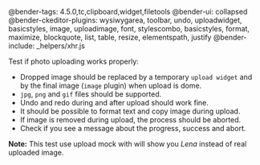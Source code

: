 @bender-tags:  4.5.0,tc,clipboard,widget,filetools
@bender-ui: collapsed
@bender-ckeditor-plugins: wysiwygarea, toolbar, undo, uploadwidget, basicstyles, image, uploadimage, font, stylescombo, basicstyles, format, maximize, blockquote, list, table, resize, elementspath, justify
@bender-include: _helpers/xhr.js

Test if photo uploading works properly:
 * Dropped image should be replaced by a temporary `upload widget` and by the final image (`image` plugin) when upload is dome.
 * `jpg`, `png` and `gif` files should be supported.
 * Undo and redo during and after upload should work fine.
 * It should be possible to format text and copy image during upload.
 * If image is removed during upload, the process should be aborted.
 * Check if you see a message about the progress, success and abort.

**Note:** This test use upload mock with will show you *Lena* instead of real uploaded image.